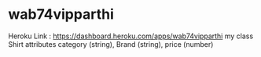 # wab74vipparthi
Heroku Link : https://dashboard.heroku.com/apps/wab74vipparthi
my class Shirt attributes category (string), Brand (string), price (number)